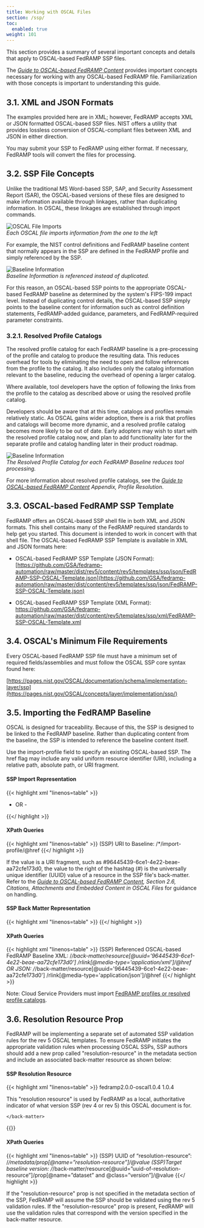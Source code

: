 ```yaml
---
title: Working with OSCAL Files
section: /ssp/
toc:
  enabled: true
weight: 101
---
```


This section provides a summary of several important concepts and details that apply to OSCAL-based FedRAMP SSP files.

The [*Guide to OSCAL-based FedRAMP Content*](/guides/general/) provides important concepts necessary for working with any OSCAL-based FedRAMP file. Familiarization with those concepts is important to understanding this guide.

## 3.1. XML and JSON Formats

The examples provided here are in XML; however, FedRAMP accepts XML or JSON formatted OSCAL-based SSP files. NIST offers a utility that provides lossless conversion of OSCAL-compliant files between XML and JSON in either direction.

You may submit your SSP to FedRAMP using either format. If necessary, FedRAMP tools will convert the files for processing.

## 3.2. SSP File Concepts

Unlike the traditional MS Word-based SSP, SAP, and Security Assessment Report (SAR), the OSCAL-based versions of these files are designed to make information available through linkages, rather than duplicating information. In OSCAL, these linkages are established through import commands.

![OSCAL File Imports](/img/ssp-figure-1.png) \
*Each OSCAL file imports information from the one to the left*

For example, the NIST control definitions and FedRAMP baseline content that normally appears in the SSP are defined in the FedRAMP profile and simply referenced by the SSP.

![Baseline Information](/img/ssp-figure-2.png) \
*Baseline Information is referenced instead of duplicated.*

For this reason, an OSCAL-based SSP points to the appropriate
OSCAL-based FedRAMP baseline as determined by the system\'s FIPS-199 impact level. Instead of duplicating control details, the OSCAL-based SSP simply points to the baseline content for information such as control definition statements, FedRAMP-added guidance, parameters, and FedRAMP-required parameter constraints.

### 3.2.1. Resolved Profile Catalogs

The resolved profile catalog for each FedRAMP baseline is a pre-processing of the profile and catalog to produce the resulting data. This reduces overhead for tools by eliminating the need to open and follow references from the profile to the catalog. It also includes only the catalog information relevant to the baseline, reducing the overhead of opening a larger catalog.

Where available, tool developers have the option of following the links from the profile to the catalog as described above or using the resolved profile catalog.

Developers should be aware that at this time, catalogs and profiles remain relatively static. As OSCAL gains wider adoption, there is a risk that profiles and catalogs will become more dynamic, and a resolved profile catalog becomes more likely to be out of date. Early adopters may wish to start with the resolved profile catalog now, and plan to add functionality later for the separate profile and catalog handling later in their product roadmap.

![Baseline Information](/img/ssp-figure-3.png) \
*The Resolved Profile Catalog for each FedRAMP Baseline reduces tool processing.*

For more information about resolved profile catalogs, see the [*Guide to OSCAL-based FedRAMP Content*](/guides/general/5-appendices/#profile-resolution) *Appendix, Profile Resolution*.

## 3.3. OSCAL-based FedRAMP SSP Template

FedRAMP offers an OSCAL-based SSP shell file in both XML and JSON formats. This shell contains many of the FedRAMP required standards to help get you started. This document is intended to work in concert with that shell file. The OSCAL-based FedRAMP SSP Template is available in XML and JSON formats here:

-   OSCAL-based FedRAMP SSP Template (JSON Format):\
    [https://github.com/GSA/fedramp-automation/raw/master/dist/rev5/content/rev5/templates/ssp/json/FedRAMP-SSP-OSCAL-Template.json](https://github.com/GSA/fedramp-automation/raw/master/dist/content/rev5/templates/ssp/json/FedRAMP-SSP-OSCAL-Template.json)

-   OSCAL-based FedRAMP SSP Template (XML Format):\
    <https://github.com/GSA/fedramp-automation/raw/master/dist/content/rev5/templates/ssp/xml/FedRAMP-SSP-OSCAL-Template.xml>

## 3.4. OSCAL's Minimum File Requirements

Every OSCAL-based FedRAMP SSP file must have a minimum set of required
fields/assemblies and must follow the OSCAL SSP core syntax found here:

[https://pages.nist.gov/OSCAL/documentation/schema/implementation-layer/ssp](https://pages.nist.gov/OSCAL/concepts/layer/implementation/ssp/)

## 3.5. Importing the FedRAMP Baseline

OSCAL is designed for traceability. Because of this, the SSP is designed
to be linked to the FedRAMP baseline. Rather than duplicating content
from the baseline, the SSP is intended to reference the baseline content
itself.

Use the import-profile field to specify an existing OSCAL-based SSP. The
href flag may include any valid uniform resource identifier (URI),
including a relative path, absolute path, or URI fragment.

#### SSP Import Representation
{{< highlight xml "linenos=table" >}}
   <import-profile href="path/to/profile.xml" />

- OR -
   
   <import-profile href="#[uuid-value]" />

{{</ highlight >}}

#### XPath Queries
{{< highlight xml "linenos=table" >}}
  (SSP) URI to Baseline:
    /*/import-profile/@href
{{</ highlight >}}

If the value is a URI fragment, such as
#96445439-6ce1-4e22-beae-aa72cfe173d0, the value to the right of the
hashtag (#) is the universally unique identifier (UUID) value of a
resource in the SSP file\'s back-matter. Refer to the *[Guide to OSCAL-based FedRAMP Content](/guides/general/2-working-with-oscal-files/#citations-and-attachments-in-oscal-files), Section 2.6, Citations, Attachments and Embedded Content in OSCAL Files* for guidance on handling.

#### SSP Back Matter Representation
{{< highlight xml "linenos=table" >}}
    <back-matter>
      <resource uuid="96445439-6ce1-4e22-beae-aa72cfe173d0">
          <title>FedRAMP Moderate Baseline</title>
          <prop name="type" value="baseline" />
          <!-- Specify the XML or JSON file location. Only one required. -->
          <rlink media-type="application/xml" href="./profile.xml" />
          <rlink media-type="application/json" href="./profile.json" />
      </resource>
  </back-matter>
{{</ highlight >}}

#### XPath Queries
{{< highlight xml "linenos=table" >}}
  (SSP) Referenced OSCAL-based FedRAMP Baseline XML: 
    /*/back-matter/resource[@uuid='96445439-6ce1-4e22-beae-aa72cfe173d0'] /rlink[@media-type='application/xml']/@href
  OR JSON:
    /*/back-matter/resource[@uuid='96445439-6ce1-4e22-beae-aa72cfe173d0'] /rlink[@media-type='application/json']/@href
{{</ highlight >}}

Note: Cloud Service Providers must import [FedRAMP profiles or resolved profile catalogs](https://github.com/GSA/fedramp-automation/tree/master/dist/content/rev5/baselines).

## 3.6. Resolution Resource Prop

FedRAMP will be implementing a separate set of automated SSP validation rules for the rev 5 OSCAL templates. To ensure FedRAMP initiates the appropriate validation rules when processing OSCAL SSPs, SSP authors should add a new prop called "resolution-resource" in the metadata section and include an associated back-matter resource as shown below:

#### SSP Resolution Resource
{{< highlight xml "linenos=table" >}}
  <system-security-plan>
    <metadata>
        <title>FedRAMP System Security Plan (SSP)</title>
        <!-- cut -->
        <version>fedramp2.0.0-oscal1.0.4</version>
        <oscal-version>1.0.4</oscal-version>
        <revisions>
          <revision>
              <!-- cut -->
        </revisions>
        <!-- New rev 5 prop -->
        <prop ns="https://fedramp.gov/ns/oscal" name="resolution-resource"
          value="ace2963d-ecb4-4be5-bdd0-1f6fd7610f41" />
    </metadata>
    <!-- cut -->
    <back-matter>
  <resource uuid="ace2963d-ecb4-4be5-bdd0-1f6fd7610f41">
          <title>Resolution Resource</title>
          <prop name="dataset" class="collection" value="Special Publication"/>
          <prop name="dataset" class="name" value="800-53"/>
          <prop name="dataset" class="version" value="5.0.2"/>
          <prop name="dataset" class="organization" value="gov.nist.csrc"/>
          <remarks>
              <p>This "resolution resource" is used by FedRAMP as a local, authoritative indicator of what version SSP (rev 4 or rev 5) this OSCAL document is for.</p>
          </remarks>
        </resource>

    </back-matter>
  </system-security-plan>
{{</ highlight >}}

#### XPath Queries
{{< highlight xml "linenos=table" >}}
  (SSP) UUID of “resolution-resource”:
    /*/metadata/prop[@name=”resolution-resource”]/@value
  (SSP)Target baseline version:
    /*/back-matter/resource[@uuid=”uuid-of-resolution-resource”]/prop[@name=”dataset” and @class=”version”]/@value
{{</ highlight >}}

If the "resolution-resource" prop is not specified in the metadata section of the SSP, FedRAMP will assume the SSP should be validated using the rev 5 validation rules. If the "resolution-resource" prop is present, FedRAMP will use the validation rules that correspond with the version specified in the back-matter resource.
